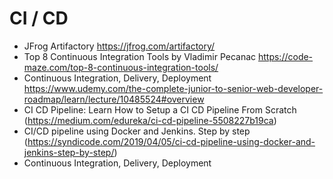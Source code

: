 # CI / CD
- JFrog Artifactory https://jfrog.com/artifactory/
- Top 8 Continuous Integration Tools by Vladimir Pecanac
https://code-maze.com/top-8-continuous-integration-tools/
- Continuous Integration, Delivery, Deployment
https://www.udemy.com/the-complete-junior-to-senior-web-developer-roadmap/learn/lecture/10485524#overview
- CI CD Pipeline: Learn How to Setup a CI CD Pipeline From Scratch
(https://medium.com/edureka/ci-cd-pipeline-5508227b19ca)
- CI/CD pipeline using Docker and Jenkins. Step by step 
(https://syndicode.com/2019/04/05/ci-cd-pipeline-using-docker-and-jenkins-step-by-step/)
- Continuous Integration, Delivery, Deployment
